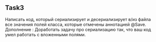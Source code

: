 ## Task3
Написать код, который сериализирует и десериализирует в/из файла все значения полей
класса, которые отмечены аннотацией @Save.  
Дополнение : Доработать задачу про сериализацию так, что ваш код умел работать с вложенными полями.